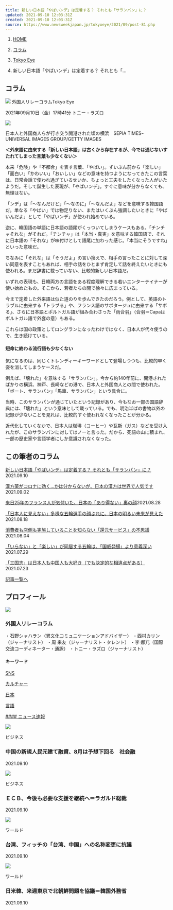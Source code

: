 ```yaml
---
title: 新しい日本語「やばいンデ」は定着する？ それとも「サランパン」に？
updated: 2021-09-10 12:03:31Z
created: 2021-09-10 12:03:31Z
source: https://www.newsweekjapan.jp/tokyoeye/2021/09/post-81.php
---
```


1. [HOME](https://www.newsweekjapan.jp/)

2. [コラム](https://www.newsweekjapan.jp/column/)
3. [Tokyo Eye](https://www.newsweekjapan.jp/tokyoeye/)
4. 新しい日本語「やばいンデ」は定着する？ それとも「…

## コラム

![](https://www.newsweekjapan.jp/tokyoeye//img/blogThum.jpg)
外国人リレーコラムTokyo Eye

2021年09月10日（金）17時41分
トニー・ラズロ

![](https://www.newsweekjapan.jp/tokyoeye/assets_c/2021/09/210914P70_TKE_01-thumb-720xauto-269084.jpg)

日本人と外国商人らが行き交う開港された頃の横浜　SEPIA TIMESｰUNIVERSAL IMAGES GROUP/GETTY IMAGES

**＜外来語に由来する「新しい日本語」は古くから存在するが、今では通じないすたれてしまった言葉も少なくない＞**

本来「危険」や「不都合」を表す言葉、「やばい」。ずいぶん前から「楽しい」「面白い」「かわいい」「おいしい」などの意味を持つようになってきたこの言葉は、日常会話で使われ過ぎているせいか、ちょっと工夫をしたくなった人がいたようだ。そして誕生した表現が、「やばいンデ」。すぐに意味が分からなくても、無理はない。

「ンデ」は「～なんだけど」「～なのに」「～なんだよ」などを意味する韓国語だ。単なる「やばい」では物足りない、またはいくぶん強調したいときに「やばいんだよ」として「やばいンデ」が使われ始めている。

逆に、韓国語の単語に日本語の語尾がくっついてしまうケースもある。「チンチャそれな」がそれだ。「チンチャ」は「本当・真実」を意味する韓国語で、それに日本語の「それな」が味付けとして語尾に加わった感じ。「本当にそうですね」といった意味だ。

ちなみに「それな」は「そうだよ」の言い換えで、相手の言ったことに対して深い同意を表すこともあれば、相手の話をひとまず肯定して話を終えたいときにも使われる。まだ辞書に載っていない、比較的新しい日本語だ。

いずれの表現も、日韓両方の言語をある程度理解できる若いエンターテイナーが使い始めたもの。そこから、若者たちの間で徐々に広まっている。

今まで定着した外来語は似た道のりを歩んできたのだろう。例として、英語のトラブルに由来する「トラブる」や、フランス語のサボタージュに由来する「サボる」、さらに日本語とポルトガル語が組み合わさった「雨合羽」（合羽＝Capaはポルトガル語で外套の意）もある。

これらは国の政策としてロングランになったわけではなく、日本人が代々使うので、生き続けている。

#### 短命に終わる流行語も少なくない

気になるのは、同じくトレンディーキーワードとして登場しつつも、比較的早く姿を消してしまうケースだ。

例えば、「壊れた」を意味する「サランパン」。今から約140年前に、開港されたばかりの横浜、神戸、長崎などの港で、日本人と外国商人との間で使われた。「ボート、サランパン」「馬車、サランパン」という具合に。

当時、このサランパンが通じていたという記録があり、今もなお一部の国語辞典には、「壊れた」という意味として載っている。でも、明治半ばの書物以外の記録が少ないことを見れば、比較的すぐ使われなくなったことが分かる。

近代化していくなかで、日本人は珈琲（コーヒー）や瓦斯（ガス）などを受け入れたが、このサランパンに対してはノーと言った。だから、死語の山に積まれ、一部の歴史家や言語学者にしか意識されなくなった。

## この筆者のコラム

[新しい日本語「やばいンデ」は定着する？ それとも「サランパン」に？](https://www.newsweekjapan.jp/tokyoeye/2021/09/post-81.php)2021.09.10

[漢方薬がコロナに効く...かは分からないが、日本の漢方は世界で人気です](https://www.newsweekjapan.jp/tokyoeye/2021/09/post-80.php)2021.09.02

[来日25年のフランス人が気付いた、日本の「あり得ない」裏の顔](https://www.newsweekjapan.jp/tokyoeye/2021/08/post-79.php)2021.08.28

[「日本人に見えない」多様な五輪選手の顔ぶれに、日本の明るい未来が見えた](https://www.newsweekjapan.jp/tokyoeye/2021/08/post-78.php)2021.08.18

[消費者も店側も実施していることを知らない「還元サービス」の不思議](https://www.newsweekjapan.jp/tokyoeye/2021/08/post-77.php)2021.08.04

[「いらない」と「楽しい」が同居する五輪は、「国威発揚」より意義深い](https://www.newsweekjapan.jp/tokyoeye/2021/07/no.php)2021.07.29

[「三国志」は日本人も中国人も大好き（でも決定的な相違点がある）](https://www.newsweekjapan.jp/tokyoeye/2021/07/post-76.php)2021.07.23

[記事一覧へ](https://www.newsweekjapan.jp/tokyoeye/)

## プロフィール

![](https://www.newsweekjapan.jp/tokyoeye//img/blogThum.jpg)

### 外国人リレーコラム

・石野シャハラン（異文化コミュニケーションアドバイザー）
・西村カリン（ジャーナリスト）
・周 来友（ジャーナリスト・タレント）
・李 娜兀（国際交流コーディネーター・通訳）
・トニー・ラズロ（ジャーナリスト）

#### キーワード

[SNS](https://www.newsweekjapan.jp/tagsearch/SNS)

[カルチャー](https://www.newsweekjapan.jp/tagsearch/%E3%82%AB%E3%83%AB%E3%83%81%E3%83%A3%E3%83%BC)

[日本](https://www.newsweekjapan.jp/tagsearch/%E6%97%A5%E6%9C%AC)

[言語](https://www.newsweekjapan.jp/tagsearch/%E8%A8%80%E8%AA%9E)

 [ #### ニュース速報](https://www.newsweekjapan.jp/headlines/)

![](https://www.newsweekjapan.jp/headlines/assets_c/2021/09/2021-09-10T092030Z_1_LYNXMPEH890CR_RTROPTP_2_CHINA-ECONOMY-BEIGEBOOK-thumb-186x186-269153.jpg)

ビジネス

### 中国の新規人民元建て融資、8月は予想下回る　社会融

2021.09.10

![](https://www.newsweekjapan.jp/headlines/assets_c/2021/09/2021-09-10T103621Z_1_LYNXMPEH890F1_RTROPTP_2_ECB-POLICY-LAGARDE-thumb-186x186-269178.jpg)

ビジネス

### ＥＣＢ、今後も必要な支援を継続へ＝ラガルド総裁

2021.09.10

![](https://www.newsweekjapan.jp/headlines/assets_c/2021/09/2021-09-10T102842Z_1_LYNXMPEH890EY_RTROPTP_2_TURKEY-CENBANK-RATINGS-FITCH-thumb-186x186-269175.jpg)

ワールド

### 台湾、フィッチの「台湾、中国」への名称変更に抗議

2021.09.10

![](https://www.newsweekjapan.jp/headlines/assets_c/2021/09/2021-09-10T095405Z_1_LYNXMPEH890DX_RTROPTP_2_SOUTHKOREA-USA-NORTHKOREA-thumb-186x186-269158.jpg)

ワールド

### 日米韓、来週東京で北朝鮮問題を協議＝韓国外務省

2021.09.10
